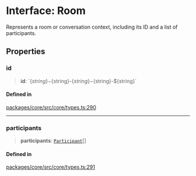 # Interface: Room

Represents a room or conversation context, including its ID and a list of participants.

## Properties

### id

> **id**: \`$\{string\}-$\{string\}-$\{string\}-$\{string\}-$\{string\}\`

#### Defined in

[packages/core/src/core/types.ts:290](https://github.com/ai16z/eliza/blob/main/packages/core/src/core/types.ts#L290)

***

### participants

> **participants**: [`Participant`](Participant.md)[]

#### Defined in

[packages/core/src/core/types.ts:291](https://github.com/ai16z/eliza/blob/main/packages/core/src/core/types.ts#L291)
